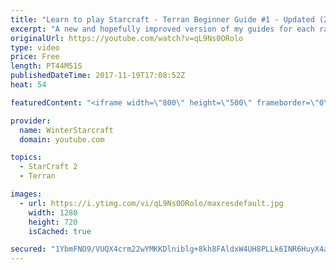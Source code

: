 ```yaml
---
title: "Learn to play Starcraft - Terran Beginner Guide #1 - Updated (2017 LOTV)"
excerpt: "A new and hopefully improved version of my guides for each race where I go over as many basics as possible while doing it live :)  I strongly believe that a super structured guide style is not very helpful compared to watching/playing the game actively.  Feedback is greatly appreciated. -- Watch live"
originalUrl: https://youtube.com/watch?v=qL9Ns0ORolo
type: video
price: Free
length: PT44M51S
publishedDateTime: 2017-11-19T17:08:52Z
heat: 54

featuredContent: "<iframe width=\"800\" height=\"500\" frameborder=\"0\" src=\"https://www.youtube.com/embed/qL9Ns0ORolo\" allow=\"accelerometer; autoplay; encrypted-media; gyroscope; picture-in-picture\" allowfullscreen></iframe>"

provider:
  name: WinterStarcraft
  domain: youtube.com

topics:
  - StarCraft 2
  - Terran

images:
  - url: https://i.ytimg.com/vi/qL9Ns0ORolo/maxresdefault.jpg
    width: 1280
    height: 720
    isCached: true

secured: "1YbmFNO9/VUQX4crm22wYMKKDlniblg+8kh8FAldxW4UH8PLLk6INR6HuyX4apvKu4JMT7WhaaE2rGEukTT6f/RrFv+gSgjXgonR8Wz3XxaQdsrheKh6ndPf4fKSAZI3RvKa6KqBrJTNDNboQr2mMJ811S2sY5UPCPMm65O9MtSyejRw9EBrIDYUEoxJexJYLYVGnmrt1K+qFKyU4DQqL0qNeUb+X6aDM074tkrSGyrBkHrMVPyvwv+aNiCSnYO+1lnWAwRBamRKUAFMCESytmjvbFJrwC6jn07pZi6pFcSS/qqQVdg19kdB9ohdkn3xnp4bJPjdgxeTkC9ZoqRGRbIBelDqT9Y5C3JG6YqjkRW46LIrH08MDd/zlw+7gxMYHgOEQ06J2Y4ljpuQvIjW6V+062xlV0+OpEcANc0/Vxf7vq/QTAB9rYJYU9CeH4WD;FxVMDyk+0+/ptaNWJnShPg=="
---
```


